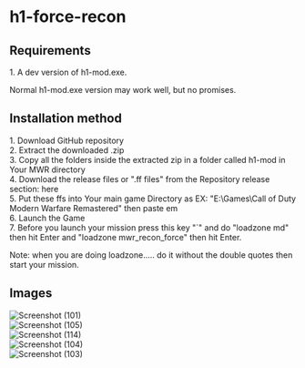 # h1-force-recon

<h2>Requirements</h2>
1. A dev version of h1-mod.exe.
<p>Normal h1-mod.exe version may work well, but no promises.</p>

<h2>Installation method</h2>
1. Download GitHub repository<br>
2. Extract the downloaded .zip<br>
3. Copy all the folders inside the extracted zip in a folder called h1-mod in Your MWR directory<br>
4. Download the release files or ".ff files" from the Repository release section: <a >here</a><br>
5. Put these ffs into Your main game Directory as EX: "E:\Games\Call of Duty Modern Warfare Remastered" then paste em<br>
6. Launch the Game<br>
7. Before you launch your mission press this key "`" and do "loadzone md" then hit Enter and "loadzone mwr_recon_force" then hit Enter.<br>
<p>Note: when you are doing loadzone..... do it without the double quotes then start your mission.</p>

<h2>Images</h2>

![Screenshot (101)](https://github.com/3bdulra7manAmir/h1-force-recon/assets/64253660/435e9b2e-9175-45dd-a012-da06e892dbcf)
<br>
![Screenshot (105)](https://github.com/3bdulra7manAmir/h1-force-recon/assets/64253660/d3b93c40-360b-4b21-ab64-908046e1f196)
<br>
![Screenshot (114)](https://github.com/3bdulra7manAmir/h1-force-recon/assets/64253660/aa9f5739-b41f-498a-9dca-3274f065c546)
<br>
![Screenshot (104)](https://github.com/3bdulra7manAmir/h1-force-recon/assets/64253660/a9833cae-1b30-4f14-b078-41bf880c431e)
<br>
![Screenshot (103)](https://github.com/3bdulra7manAmir/h1-force-recon/assets/64253660/e622e815-6d6c-427a-8617-552800cf1942)
